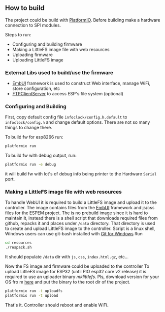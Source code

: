 ## How to build

The project could be build with [PlatformIO](https://platformio.org/). Before building make a hardware connection to SPI modules.

Steps to run:
 - Configuring and building firmware
 - Making a LittleFS image file with web resources
 - Uploading firmware
 - Uploading LittleFS image
 
### External Libs used to build/use the firmware
- [EmbUI](https://github.com/vortigont/EmbUI) framework is used to construct Web interface, manage WiFi, store configuration, etc
- [FTPClientServer](https://github.com/charno/FTPClientServer) to access ESP's file system (optional)


### Configuring and Building
First, copy default config file `infoclock/config.h.default` to `infoclock/config.h` and change default options. There are not so many things to change there.

To build fw for esp8266 run:
```sh
platformio run
```
To build fw with debug output, run:
```sh
platformio run -e debug
```
it will build fw with lot's of debug info being printer to the Hardware `Serial` port.

### Making a LittleFS image file with web resources
To handle WebUI it is required to build a LittleFS image and upload it to the controller. The image contains files from the [EmbUI](https://github.com/vortigont/EmbUI) framework and js/css files for the ESPEM project. The is no prebuild image since it is hard to maintain it, instead there is a shell script that downloads required files from github, repacks it and places under `/data` directory. That directory is used to create and upload LittleFS image to the controller.
Script is a linux shell, Windows users can use git-bash installed with [Git for Windows](https://git-scm.com/downloads)
 Run
```sh
cd resources
./respack.sh
```
It should populate `/data` dir with `js`, `css`, `index.html.gz`, etc...

Now the FS image and firmware could be uploaded to the controller
To upload LitlleFS image for ESP32 (until PIO esp32 core v2 release) it is required to use an uploader binary *mklittlefs*. Pls, download version for your OS fro
m [here](https://github.com/earlephilhower/mklittlefs/releases) and put the binary to the root dir of the project.

```sh
platformio run -t uploadfs
platformio run -t upload
```

That's it. Controller should reboot and enable WiFi.
